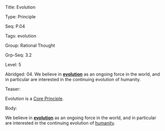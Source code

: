 Title:  Evolution

Type:   Principle

Seq:    P.04

Tags:   evolution

Group:   Rational Thought

Grp-Seq: 3.2

Level:  5

Abridged: 04. We believe in **[evolution](https://www.practopians.org/tags/evolution.html)** as an ongoing force in the world, and in particular are interested in the continuing evolution of humanity.

Teaser: 
 
Evolution is a [Core Principle](../core/principles.html).


Body:   
 
We believe in **[evolution][]** as an ongoing force in the world, and in particular are interested in the continuing evolution of [humanity][humanism].

[evolution]:          ../tags/evolution.html
[humanism]:           ../tags/humanism.html


